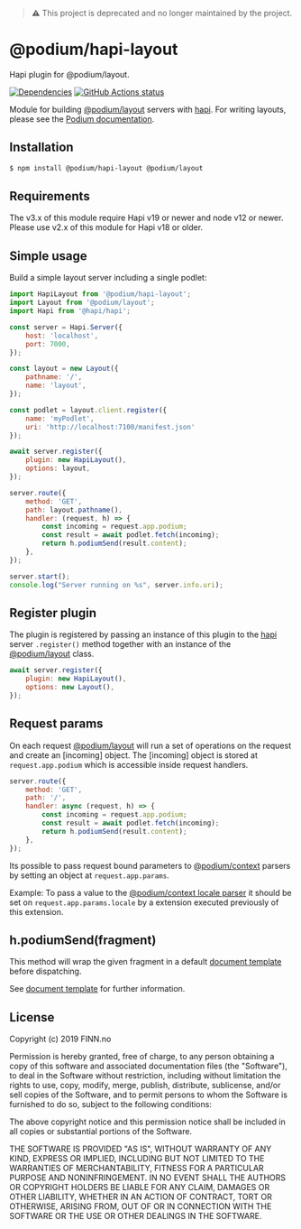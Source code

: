 >
> ⚠️ This project is deprecated and no longer maintained by the project.
>
# @podium/hapi-layout

Hapi plugin for @podium/layout.

[![Dependencies](https://img.shields.io/david/podium-lib/hapi-layout.svg)](https://david-dm.org/podium-lib/hapi-layout)
[![GitHub Actions status](https://github.com/podium-lib/hapi-layout/workflows/Run%20Lint%20and%20Tests/badge.svg)](https://github.com/podium-lib/hapi-layout/actions?query=workflow%3A%22Run+Lint+and+Tests%22)

Module for building [@podium/layout] servers with [hapi]. For writing layouts,
please see the [Podium documentation].

## Installation

```bash
$ npm install @podium/hapi-layout @podium/layout
```

## Requirements

The v3.x of this module require Hapi v19 or newer and node v12 or newer. Please
use v2.x of this module for Hapi v18 or older.

## Simple usage

Build a simple layout server including a single podlet:

```js
import HapiLayout from '@podium/hapi-layout';
import Layout from '@podium/layout';
import Hapi from '@hapi/hapi';

const server = Hapi.Server({
    host: 'localhost',
    port: 7000,
});

const layout = new Layout({
    pathname: '/',
    name: 'layout',
});

const podlet = layout.client.register({
    name: 'myPodlet',
    uri: 'http://localhost:7100/manifest.json'
});

await server.register({
    plugin: new HapiLayout(),
    options: layout,
});

server.route({
    method: 'GET',
    path: layout.pathname(),
    handler: (request, h) => {
        const incoming = request.app.podium;
        const result = await podlet.fetch(incoming);
        return h.podiumSend(result.content);
    },
});

server.start();
console.log("Server running on %s", server.info.uri);
```

## Register plugin

The plugin is registered by passing an instance of this plugin to the [hapi]
server `.register()` method together with an instance of the [@podium/layout]
class.

```js
await server.register({
    plugin: new HapiLayout(),
    options: new Layout(),
});
```

## Request params

On each request [@podium/layout] will run a set of operations on the request and
create an [incoming] object. The [incoming] object is stored at
`request.app.podium` which is accessible inside request handlers.

```js
server.route({
    method: 'GET',
    path: '/',
    handler: async (request, h) => {
        const incoming = request.app.podium;
        const result = await podlet.fetch(incoming);
        return h.podiumSend(result.content);
    },
});
```

Its possible to pass request bound parameters to [@podium/context] parsers by
setting an object at `request.app.params`.

Example: To pass a value to the [@podium/context locale parser] it should be set
on `request.app.params.locale` by a extension executed previously of this
extension.

## h.podiumSend(fragment)

This method will wrap the given fragment in a default [document template] before
dispatching.

See [document template] for further information.

## License

Copyright (c) 2019 FINN.no

Permission is hereby granted, free of charge, to any person obtaining a copy
of this software and associated documentation files (the "Software"), to deal
in the Software without restriction, including without limitation the rights
to use, copy, modify, merge, publish, distribute, sublicense, and/or sell
copies of the Software, and to permit persons to whom the Software is
furnished to do so, subject to the following conditions:

The above copyright notice and this permission notice shall be included in all
copies or substantial portions of the Software.

THE SOFTWARE IS PROVIDED "AS IS", WITHOUT WARRANTY OF ANY KIND, EXPRESS OR
IMPLIED, INCLUDING BUT NOT LIMITED TO THE WARRANTIES OF MERCHANTABILITY,
FITNESS FOR A PARTICULAR PURPOSE AND NONINFRINGEMENT. IN NO EVENT SHALL THE
AUTHORS OR COPYRIGHT HOLDERS BE LIABLE FOR ANY CLAIM, DAMAGES OR OTHER
LIABILITY, WHETHER IN AN ACTION OF CONTRACT, TORT OR OTHERWISE, ARISING FROM,
OUT OF OR IN CONNECTION WITH THE SOFTWARE OR THE USE OR OTHER DEALINGS IN THE
SOFTWARE.

[@podium/context locale parser]: https://github.com/podium-lib/context#locale-1 '@podium/context locale parser'
[Podium documentation]: https://podium-lib.io/ 'Podium documentation'
[document template]: https://podium-lib.io/docs/api/document 'document template'
[@podium/context]: https://github.com/podium-lib/context '@podium/context'
[@podium/layout]: https://podium-lib.io/docs/api/layout '@podium/layout'
[hapi]: https://hapijs.com/ 'Hapi'
